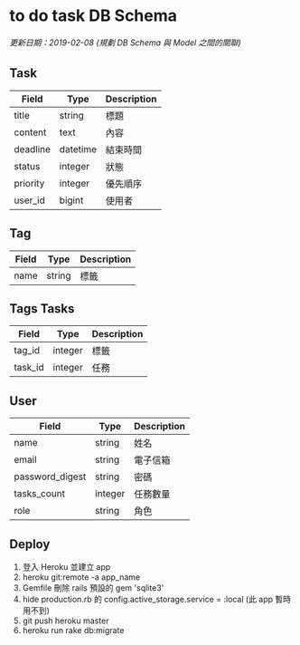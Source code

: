 # to do task DB Schema

###### 更新日期：2019-02-08 (規劃 DB Schema 與 Model 之間的關聯)

## Task

| Field      | Type     | Description  |
|------------|----------|--------------|
| title      | string   | 標題         |
| content    | text     | 內容         |
| deadline   | datetime | 結束時間      |
| status     | integer  | 狀態         |
| priority   | integer  | 優先順序      |
| user_id    | bigint   | 使用者        |

## Tag

| Field      | Type     | Description  |
|------------|----------|--------------|
| name       | string   | 標籤          |

## Tags Tasks

| Field      | Type     | Description  |
|------------|----------|--------------|
| tag_id     | integer  | 標籤         |
| task_id    | integer  | 任務         |

## User

| Field           | Type     | Description  |
|-----------------|----------|--------------|
| name            | string   | 姓名         |
| email           | string   | 電子信箱      |
| password_digest | string   | 密碼         |
| tasks_count     | integer  | 任務數量      |
| role            | string   | 角色         |

## Deploy

1. 登入 Heroku 並建立 app
2. heroku git:remote -a app_name
3. Gemfile 刪除 rails 預設的 gem 'sqlite3'
4. hide production.rb 的 config.active_storage.service = :local (此 app 暫時用不到)
5. git push heroku master
6. heroku run rake db:migrate
